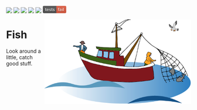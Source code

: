 
<img
src="https://img.shields.io/badge/license-BSD2-ff69b4"> <a 
href="https://zenodo.org/badge/latestdoi/631627449"><img
src="https://zenodo.org/badge/631627449.svg"></a> <img
src="https://img.shields.io/badge/purpose-se--ai-blueviolet"> <img
src="https://img.shields.io/badge/platform-osx,linux-pink">  <img
src="https://img.shields.io/badge/language-python3.11-yellow"> <img
src="docs/results.png"> 

<img align=right width=400 src="/docs/fisheries.png">

# Fish

Look around a little, catch good stuff.
